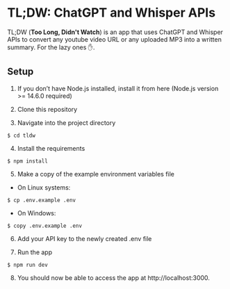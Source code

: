 # TL;DW: ChatGPT and Whisper APIs

TL;DW (**Too Long, Didn't Watch**) is an app that uses ChatGPT and Whisper APIs to convert any youtube video URL or any uploaded MP3 into a written summary. For the lazy ones ✋.

## Setup
1. If you don’t have Node.js installed, install it from here (Node.js version >= 14.6.0 required)

2. Clone this repository

3. Navigate into the project directory

`$ cd tldw`

4. Install the requirements

`$ npm install`

5. Make a copy of the example environment variables file

- On Linux systems:

`$ cp .env.example .env`

- On Windows:

`$ copy .env.example .env`

6. Add your API key to the newly created .env file

7. Run the app

`$ npm run dev`

8. You should now be able to access the app at http://localhost:3000.
